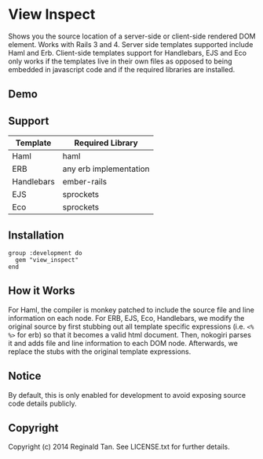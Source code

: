 View Inspect
============

Shows you the source location of a server-side or client-side rendered DOM element. Works with Rails 3 and 4. Server side templates supported include Haml and Erb. Client-side templates support for Handlebars, EJS and Eco only works if the templates live in their own files as opposed to being embedded in javascript code and if the required libraries are installed.

Demo
----


Support
----
| Template                | Required Library       |
| ----------------------- | ---------------------- |
| Haml                    | haml                   |
| ERB                     | any erb implementation |
| Handlebars              | ember-rails            |
| EJS                     | sprockets              |
| Eco                     | sprockets              |


Installation
----

    group :development do
      gem "view_inspect"
    end

How it Works
----

For Haml, the compiler is monkey patched to include the source file and line information on each node. For ERB, EJS, Eco, Handlebars, we modify the original source by first stubbing out all template specific expressions (i.e. `<% %>` for erb) so that it becomes a valid html document. Then, nokogiri parses it and adds file and line information to each DOM node. Afterwards, we replace the stubs with the original template expressions.

Notice
----

By default, this is only enabled for development to avoid exposing source code details publicly.


Copyright
----

Copyright (c) 2014 Reginald Tan. See LICENSE.txt for
further details.

